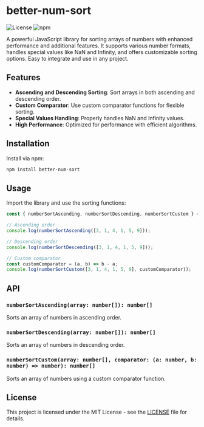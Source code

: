 # better-num-sort

![License](https://img.shields.io/badge/license-MIT-blue.svg)
![npm](https://img.shields.io/npm/v/better-num-sort)

A powerful JavaScript library for sorting arrays of numbers with enhanced performance and additional features. It supports various number formats, handles special values like NaN and Infinity, and offers customizable sorting options. Easy to integrate and use in any project.

## Features

- **Ascending and Descending Sorting**: Sort arrays in both ascending and descending order.
- **Custom Comparator**: Use custom comparator functions for flexible sorting.
- **Special Values Handling**: Properly handles NaN and Infinity values.
- **High Performance**: Optimized for performance with efficient algorithms.

## Installation

Install via npm:

```bash
npm install better-num-sort
```

## Usage

Import the library and use the sorting functions:

```javascript
const { numberSortAscending, numberSortDescending, numberSortCustom } = require('better-num-sort');

// Ascending order
console.log(numberSortAscending([3, 1, 4, 1, 5, 9]));

// Descending order
console.log(numberSortDescending([3, 1, 4, 1, 5, 9]));

// Custom comparator
const customComparator = (a, b) => b - a;
console.log(numberSortCustom([3, 1, 4, 1, 5, 9], customComparator));
```

## API

### `numberSortAscending(array: number[]): number[]`

Sorts an array of numbers in ascending order.

### `numberSortDescending(array: number[]): number[]`

Sorts an array of numbers in descending order.

### `numberSortCustom(array: number[], comparator: (a: number, b: number) => number): number[]`

Sorts an array of numbers using a custom comparator function.

## License

This project is licensed under the MIT License - see the [LICENSE](LICENSE) file for details.